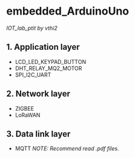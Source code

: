 # embedded_ArduinoUno
*IOT_lab_ptit by vthi2*
## 1. Application layer
- LCD_LED_KEYPAD_BUTTON
- DHT_RELAY_MQ2_MOTOR
- SPI_I2C_UART
## 2. Network layer
- ZIGBEE
- LoRaWAN
## 3. Data link layer
- MQTT
*NOTE: Recommend read .pdf files.*
